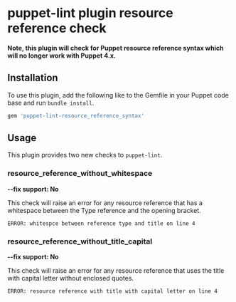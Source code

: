# puppet-lint plugin resource reference check

**Note, this plugin will check for Puppet resource reference syntax which will no 
longer work with Puppet 4.x.**

## Installation

To use this plugin, add the following like to the Gemfile in your Puppet code
base and run `bundle install`.

```ruby
gem 'puppet-lint-resource_reference_syntax'
```

## Usage

This plugin provides two new checks to `puppet-lint`.

### resource_reference_without_whitespace

**--fix support: No**

This check will raise an error for any resource reference that has a whitespace
between the Type reference and the opening bracket.

```
ERROR: whitespce between reference type and title on line 4
```

### resource_reference_without_title_capital

**--fix support: No**

This check will raise an error for any resource reference that uses the title with capital letter without enclosed quotes.

```
ERROR: resource reference with title with capital letter on line 4
```

